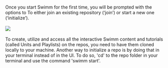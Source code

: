 </br>

Once you start Swimm for the first time, you will be prompted with the options to To either join an existing repository (‘join’) or start a new one (‘initialize’).
</br></br>
![](/public/blob/master/screenshots/4.png)
</br></br>
To create, utilize and access all the interactive Swimm content and tutorials (called Units and Playlists) on the repos, you need to have them cloned locally to your machine. Another way to initialize a repo is by doing that in your terminal instead of in the UI. To do so, 'cd' to the repo folder in your terminal and use the command 'swimm start'.
</br></br>

